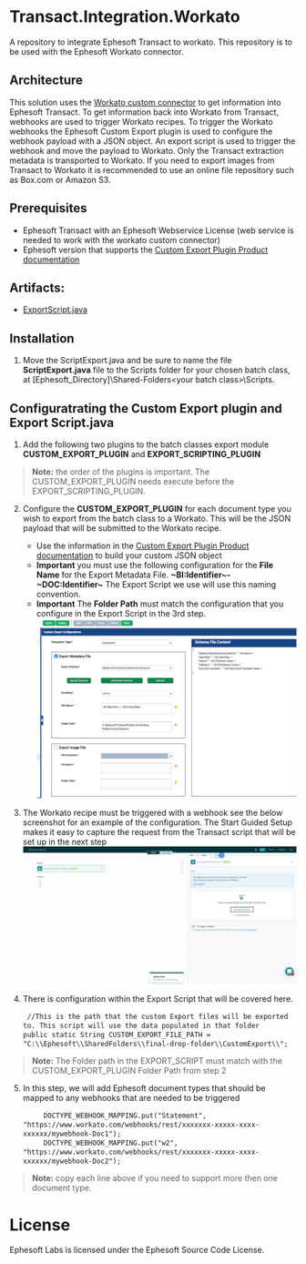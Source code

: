 # Transact.Integration.Workato
A repository to integrate Ephesoft Transact to workato. This repository is to be used with the Ephesoft Workato connector.

## Architecture  
This solution uses the [Workato custom connector](https://www.workato.com/custom_adapters/19399/details?community=true) to get information into Ephesoft Transact. To get information back into Workato from Transact, webhooks are used to trigger Workato recipes. To trigger the Workato webhooks the Ephesoft Custom Export plugin is used to configure the webhook payload with a JSON object. An export script is used to trigger the webhook and move the payload to Workato. Only the Transact extraction metadata is transported to Workato. If you need to export images from Transact to Workato it is recommended to use an online file repository such as Box.com or Amazon S3. 

## Prerequisites
- Ephesoft Transact with an Ephesoft Webservice License (web service is needed to work with the workato custom connector)
- Ephesoft version that supports the [Custom Export Plugin Product documentation](https://ephesoft.com/docs/products/transact/features-and-functions/administrator/moduleplugin-configuration/export-module/custom-export-plugin-configuration-and-user-guide/)
## Artifacts:
- [ExportScript.java](ScriptExport.java)


## Installation
1) Move the ScriptExport.java and be sure to name the file **ScriptExport.java** file to the Scripts folder for your chosen batch class, at [Ephesoft_Directory]\Shared-Folders\<your batch class>\Scripts.

## Configuratrating the Custom Export plugin and Export Script.java
1)  Add the following two plugins to the batch classes export module **CUSTOM_EXPORT_PLUGIN** and **EXPORT_SCRIPTING_PLUGIN**
> **Note:** the order of the plugins is important. The CUSTOM_EXPORT_PLUGIN needs execute before the EXPORT_SCRIPTING_PLUGIN.
2) Configure the **CUSTOM_EXPORT_PLUGIN** for each document type you wish to export from the batch class to a Workato. This will be the JSON payload that will be submitted to the Workato recipe. 
    - Use the information in the [Custom Export Plugin Product documentation](https://ephesoft.com/docs/products/transact/features-and-functions/administrator/moduleplugin-configuration/export-module/custom-export-plugin-configuration-and-user-guide/) to build your custom JSON object
    - **Important** you must use the following configuration for the **File Name** for the Export Metadata File.  **\~BI:Identifier\~-\~DOC:Identifier\~** The Export Script we use will use this naming convention. 
    - **Important** The **Folder Path** must match the configuration that you configure in the Export Script in the 3rd step. 
  ![customconnector Image](/screenshots/1.png)
  
3) The Workato recipe must be triggered with a webhook see the below screenshot for an example of the configuration. The Start Guided Setup makes it easy to capture the request from the Transact script that will be set up in the next step
![customconnector Image](/screenshots/2.png)  

4) There is configuration within the Export Script that will be covered here. 

        //This is the path that the custom Export files will be exported to. This script will use the data populated in that folder
	   public static String CUSTOM_EXPORT_FILE_PATH = "C:\\Ephesoft\\SharedFolders\\final-drop-folder\\CustomExport\\";
> **Note:** The Folder path in the EXPORT_SCRIPT must match with the CUSTOM_EXPORT_PLUGIN Folder Path from step 2
5) In this step, we will add Ephesoft document types that should be mapped to any webhooks that are needed to be triggered

        	DOCTYPE_WEBHOOK_MAPPING.put("Statement", "https://www.workato.com/webhooks/rest/xxxxxxx-xxxxx-xxxx-xxxxxx/mywebhook-Doc1");
			DOCTYPE_WEBHOOK_MAPPING.put("w2", "https://www.workato.com/webhooks/rest/xxxxxxx-xxxxx-xxxx-xxxxxx/mywebhook-Doc2");
>**Note:** copy each line above if you need to support more then one document type.

# License
Ephesoft Labs is licensed under the Ephesoft Source Code License. 